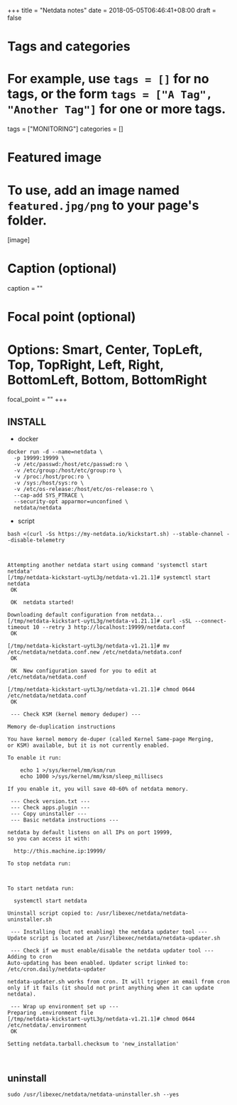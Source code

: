 +++
title = "Netdata notes"
date = 2018-05-05T06:46:41+08:00
draft = false

# Tags and categories
# For example, use `tags = []` for no tags, or the form `tags = ["A Tag", "Another Tag"]` for one or more tags.
tags = ["MONITORING"]
categories = []

# Featured image
# To use, add an image named `featured.jpg/png` to your page's folder. 
[image]
  # Caption (optional)
  caption = ""

  # Focal point (optional)
  # Options: Smart, Center, TopLeft, Top, TopRight, Left, Right, BottomLeft, Bottom, BottomRight
  focal_point = ""
+++

## INSTALL

- docker

```
docker run -d --name=netdata \
  -p 19999:19999 \
  -v /etc/passwd:/host/etc/passwd:ro \
  -v /etc/group:/host/etc/group:ro \
  -v /proc:/host/proc:ro \
  -v /sys:/host/sys:ro \
  -v /etc/os-release:/host/etc/os-release:ro \
  --cap-add SYS_PTRACE \
  --security-opt apparmor=unconfined \
  netdata/netdata
```


- script

```
bash <(curl -Ss https://my-netdata.io/kickstart.sh) --stable-channel --disable-telemetry



Attempting another netdata start using command 'systemctl start netdata'
[/tmp/netdata-kickstart-uytL3g/netdata-v1.21.1]# systemctl start netdata
 OK

 OK  netdata started!

Downloading default configuration from netdata...
[/tmp/netdata-kickstart-uytL3g/netdata-v1.21.1]# curl -sSL --connect-timeout 10 --retry 3 http://localhost:19999/netdata.conf
 OK

[/tmp/netdata-kickstart-uytL3g/netdata-v1.21.1]# mv /etc/netdata/netdata.conf.new /etc/netdata/netdata.conf
 OK

 OK  New configuration saved for you to edit at /etc/netdata/netdata.conf

[/tmp/netdata-kickstart-uytL3g/netdata-v1.21.1]# chmod 0644 /etc/netdata/netdata.conf
 OK

 --- Check KSM (kernel memory deduper) ---

Memory de-duplication instructions

You have kernel memory de-duper (called Kernel Same-page Merging,
or KSM) available, but it is not currently enabled.

To enable it run:

    echo 1 >/sys/kernel/mm/ksm/run
    echo 1000 >/sys/kernel/mm/ksm/sleep_millisecs

If you enable it, you will save 40-60% of netdata memory.

 --- Check version.txt ---
 --- Check apps.plugin ---
 --- Copy uninstaller ---
 --- Basic netdata instructions ---

netdata by default listens on all IPs on port 19999,
so you can access it with:

  http://this.machine.ip:19999/

To stop netdata run:



To start netdata run:

  systemctl start netdata

Uninstall script copied to: /usr/libexec/netdata/netdata-uninstaller.sh

 --- Installing (but not enabling) the netdata updater tool ---
Update script is located at /usr/libexec/netdata/netdata-updater.sh

 --- Check if we must enable/disable the netdata updater tool ---
Adding to cron
Auto-updating has been enabled. Updater script linked to: /etc/cron.daily/netdata-updater

netdata-updater.sh works from cron. It will trigger an email from cron
only if it fails (it should not print anything when it can update netdata).

 --- Wrap up environment set up ---
Preparing .environment file
[/tmp/netdata-kickstart-uytL3g/netdata-v1.21.1]# chmod 0644 /etc/netdata/.environment
 OK

Setting netdata.tarball.checksum to 'new_installation'



```


##  uninstall


```
sudo /usr/libexec/netdata/netdata-uninstaller.sh --yes
```